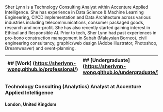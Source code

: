 Sher Lynn is a Technology Consulting Analyst within Accenture Applied Intelligence. She has experience in Data Science & Machine Learning Engineering, CI/CD implementation and Data Architecture across various industries including telecommunications, consumer packaged goods, research and non-profit. She has also recently started gaining interest in Ethical and Responsible AI. Prior to tech, Sher Lynn had past experiences in pro-bono construction management in Sabah (Malaysian Borneo), civil engineering consultancy, graphic/web design (Adobe Illustrator, Photoshop, Dreamweaver) and event-planning.

| ## [Work] (https://sherlynn-wong.github.io/professional/)         | ## [Undergraduate] (https://sherlynn-wong.github.io/undergraduate/)        |
|:----------------|:---------------------|

### Technology Consulting (Analytics) Analyst at Accenture Applied Intelligence
#### London, United Kingdom
